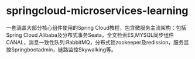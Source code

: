 # springcloud-microservices-learning
一套涵盖大部分核心组件使用的Spring Cloud教程，包含微服务主流架构：包括Spring Cloud Alibaba及分布式事务Seata，全文检索ES,MYSQL同步组件CANAL，消息一致性队列:RabbitMQ，分布式锁zookeeper及redission，服务监控Springbootadmin，链路监控Skywalking等。
